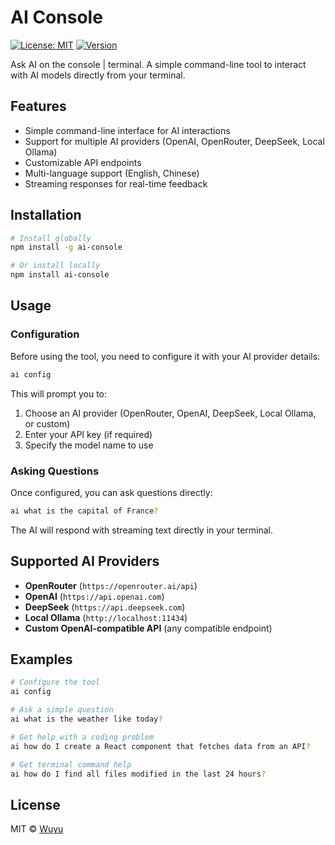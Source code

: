 # AI Console

[![License: MIT](https://img.shields.io/badge/License-MIT-yellow.svg)](https://opensource.org/licenses/MIT)
[![Version](https://img.shields.io/badge/version-1.0.0-blue.svg)](https://github.com/wuyuxx/ai-console)

Ask AI on the console | terminal. A simple command-line tool to interact with AI models directly from your terminal.



## Features

- Simple command-line interface for AI interactions
- Support for multiple AI providers (OpenAI, OpenRouter, DeepSeek, Local Ollama)
- Customizable API endpoints
- Multi-language support (English, Chinese)
- Streaming responses for real-time feedback

## Installation

```bash
# Install globally
npm install -g ai-console

# Or install locally
npm install ai-console
```

## Usage

### Configuration

Before using the tool, you need to configure it with your AI provider details:

```bash
ai config
```

This will prompt you to:
1. Choose an AI provider (OpenRouter, OpenAI, DeepSeek, Local Ollama, or custom)
2. Enter your API key (if required)
3. Specify the model name to use

### Asking Questions

Once configured, you can ask questions directly:

```bash
ai what is the capital of France?
```

The AI will respond with streaming text directly in your terminal.

## Supported AI Providers

- **OpenRouter** (`https://openrouter.ai/api`)
- **OpenAI** (`https://api.openai.com`)
- **DeepSeek** (`https://api.deepseek.com`)
- **Local Ollama** (`http://localhost:11434`)
- **Custom OpenAI-compatible API** (any compatible endpoint)

## Examples

```bash
# Configure the tool
ai config

# Ask a simple question
ai what is the weather like today?

# Get help with a coding problem
ai how do I create a React component that fetches data from an API?

# Get terminal command help
ai how do I find all files modified in the last 24 hours?
```

## License

MIT © [Wuyu](https://github.com/wuyuxx)
